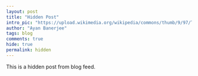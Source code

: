 ```yaml
---
layout: post
title: "Hidden Post"
intro_pic: "https://upload.wikimedia.org/wikipedia/commons/thumb/9/97/The_Earth_seen_from_Apollo_17.jpg/800px-The_Earth_seen_from_Apollo_17.jpg"
author: "Ayan Banerjee"
tags: blog
comments: true
hide: true
permalink: hidden
---
```


This is a hidden post from blog feed.
